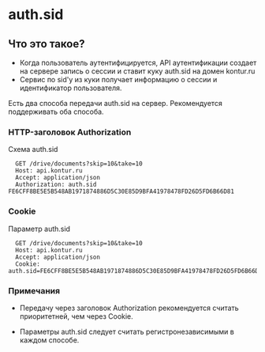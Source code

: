 # auth.sid

## Что это такое?

* Когда пользователь аутентифицируется, API аутентификации создает на сервере запись о сессии и  ставит куку auth.sid на домен kontur.ru
* Сервис по sid'у из куки получает информацию о сессии и идентификатор  пользователя. 

Есть два способа передачи auth.sid на сервер. Рекомендуется поддерживать оба способа.

### HTTP-заголовок Authorization   

Схема auth.sid  
```
  GET /drive/documents?skip=10&take=10
  Host: api.kontur.ru
  Accept: application/json
  Authorization: auth.sid FE6CFF8BE5E5B548AB1971874886D5C30E85D9BFA41978478FD26D5FD6B66D81  
```
### Cookie

Параметр auth.sid   
```
  GET /drive/documents?skip=10&take=10
  Host: api.kontur.ru
  Accept: application/json
  Cookie: auth.sid=FE6CFF8BE5E5B548AB1971874886D5C30E85D9BFA41978478FD26D5FD6B66D81
```
### Примечания  

- Передачу через заголовок Authorization рекомендуется считать приоритетней, чем через Cookie.  

- Параметры auth.sid следует считать регистронезависимыми в каждом способе.
